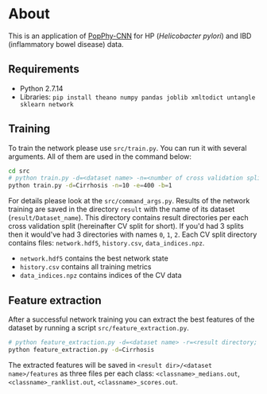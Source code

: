 # About

This is an application of [PopPhy-CNN](https://github.com/derekreiman/PopPhy-CNN) for HP (*Helicobacter pylori*) and IBD (inflammatory bowel disease) data.

## Requirements

- Python 2.7.14
- Libraries: `pip install theano numpy pandas joblib xmltodict untangle sklearn network`

## Training

To train the network please use `src/train.py`. You can run it with several arguments. All of them are used in the command below:
```bash
cd src
# python train.py -d=<dataset name> -n=<number of cross validation splits> -e=<number of epochs> -b=<batch size>
python train.py -d=Cirrhosis -n=10 -e=400 -b=1
```
For details please look at the `src/command_args.py`. Results of the network training are saved in the directory `result` with the name of its dataset (`result/Dataset_name`). This directory contains result directories per each cross validation split (hereinafter CV split for short). If you'd had 3 splits then it would've had 3 directories with names `0`, `1`, `2`. Each CV split directory contains files: `network.hdf5`, `history.csv`, `data_indices.npz`.

  - `network.hdf5` contains the best network state
  - `history.csv` contains all training metrics
  - `data_indices.npz` contains indices of the CV data
  
## Feature extraction

After a successful network training you can extract the best features of the dataset by running a script `src/feature_extraction.py`.
```bash
# python feature_extraction.py -d=<dataset name> -r=<result directory; optional; `result` by default>
python feature_extraction.py -d=Cirrhosis
```
The extracted features will be saved in `<result dir>/<dataset name>/features` as three files per each class: `<classname>_medians.out`, `<classname>_ranklist.out`, `<classname>_scores.out`. 
